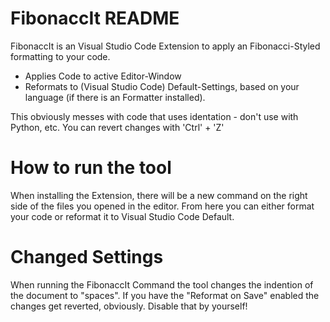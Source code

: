 # FibonaccIt README

FibonaccIt is an Visual Studio Code Extension to apply an Fibonacci-Styled formatting to your code.
  - Applies Code to active Editor-Window
  - Reformats to (Visual Studio Code) Default-Settings, based on your language (if there is an Formatter installed).

This obviously messes with code that uses identation - don't use with Python, etc. You can revert changes with 'Ctrl' + 'Z'

# How to run the tool
When installing the Extension, there will be a new command on the right side of the files you opened in the editor.
From here you can either format your code or reformat it to Visual Studio Code Default.
  
# Changed Settings
When running the FibonaccIt Command the tool changes the indention of the document to "spaces".
If you have the "Reformat on Save" enabled the changes get reverted, obviously. Disable that by yourself!